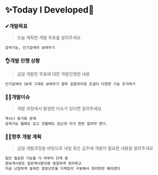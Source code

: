 # ✨Today I Developed🤞



### ✔개발목표

> 오늘 계획한 개발 목표를 알려주세요

```
검색기능, 인기검색어 보여주기
```





### 👌개발 진행 상황

> 금일 개발한 목표에 대한 개발진행한 내용

```
인기검색어 10개 그대로 보여주기 향후 읽음처리및 조금더 다양한 기능 추가하기
```





### 🤷‍♂️개발이슈

> 개발 과정에서 발생한 이슈가 있다면 알려주세요

```
역시나 동기화 문제
검색기능 될때도 있고 안될때도 있는데 이거 한번 잡아야 한다.
```





### 🐱‍🚀향후 개발 계획

> 금일 개발과정을 바탕으로 내일 혹은 금주에 개발이 필요한 내용을 알려주세요

```
일단 필요한 기능들 다 마무리 단계 중
정보게시판도 일반게시판이랑 동일하게 정리하고
지금 난잡하게 놓여진 컴포넌트들 디렉토리 구분해서 정리한번 해야겠다
```

